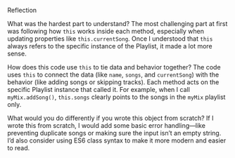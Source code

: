 Reflection

What was the hardest part to understand?
The most challenging part at first was following how `this` works inside each method, especially when updating properties like `this.currentSong`. Once I understood that `this` always refers to the specific instance of the Playlist, it made a lot more sense.

How does this code use `this` to tie data and behavior together?
The code uses `this` to connect the data (like `name`, `songs`, and `currentSong`) with the behavior (like adding songs or skipping tracks). Each method acts on the specific Playlist instance that called it. For example, when I call `myMix.addSong()`, `this.songs` clearly points to the songs in the `myMix` playlist only.

What would you do differently if you wrote this object from scratch?
If I wrote this from scratch, I would add some basic error handling—like preventing duplicate songs or making sure the input isn’t an empty string. I’d also consider using ES6 class syntax to make it more modern and easier to read.
